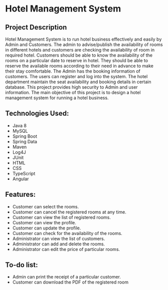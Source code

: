 # Hotel Management System

## Project Description

Hotel Management System is to run hotel business effectively and easily by Admin and Customers. The admin to advise/publish the availability of rooms in different hotels and customers are checking the availability of room in required hotel. Customers should be able to know the availability of the rooms on a particular date to reserve in hotel. They should be able to reserve the available rooms according to their need in advance to make their stay comfortable. The Admin has the booking information of customers. The users can register and log into the system. The hotel department maintain the seat availability and booking details in certain database. This project provides high security to Admin and user information. The main objective of this project is to design a hotel management system for running a hotel business.

## Technologies Used:

- Java 8
- MySQL
- Spring Boot
- Spring Data
- Maven
- Log4J
- JUnit
- HTML
- CSS
- TypeScript
- Angular

## Features:

- Customer can select the rooms.
- Customer can cancel the registered rooms at any time.
- Customer can view the list of registered rooms.
- Customer can view the profile.
- Customer can update the profile.
- Customer can check for the availability of the rooms.
- Administrator can view the list of customers.
- Administrator can add and delete the rooms.
- Administrator can edit the price of particular rooms.

## To-do list:

- Admin can print the receipt of a particular customer.
- Customer can download the PDF of the registered room




